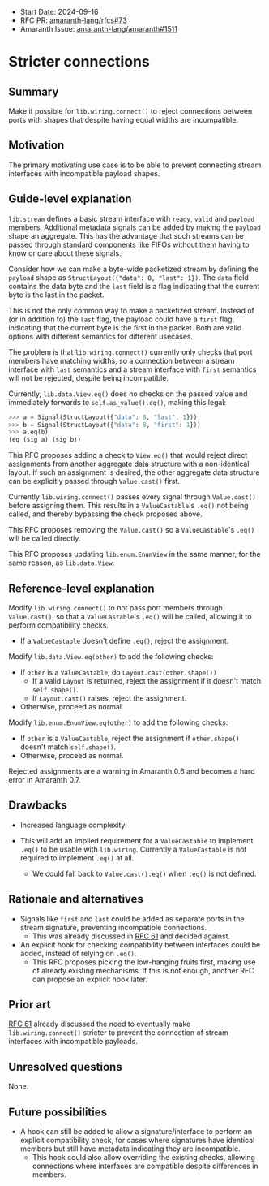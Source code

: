 - Start Date: 2024-09-16
- RFC PR: [amaranth-lang/rfcs#73](https://github.com/amaranth-lang/rfcs/pull/73)
- Amaranth Issue: [amaranth-lang/amaranth#1511](https://github.com/amaranth-lang/amaranth/issues/1511)

# Stricter connections

## Summary
[summary]: #summary

Make it possible for `lib.wiring.connect()` to reject connections between ports with shapes that despite having equal widths are incompatible.

## Motivation
[motivation]: #motivation

The primary motivating use case is to be able to prevent connecting stream interfaces with incompatible payload shapes.

## Guide-level explanation
[guide-level-explanation]: #guide-level-explanation

`lib.stream` defines a basic stream interface with `ready`, `valid` and `payload` members.
Additional metadata signals can be added by making the `payload` shape an aggregate.
This has the advantage that such streams can be passed through standard components like FIFOs without them having to know or care about these signals.

Consider how we can make a byte-wide packetized stream by defining the `payload` shape as `StructLayout({"data": 8, "last": 1})`.
The `data` field contains the data byte and the `last` field is a flag indicating that the current byte is the last in the packet.

This is not the only common way to make a packetized stream.
Instead of (or in addition to) the `last` flag, the payload could have a `first` flag, indicating that the current byte is the first in the packet.
Both are valid options with different semantics for different usecases.

The problem is that `lib.wiring.connect()` currently only checks that port members have matching widths, so a connection between a stream interface with `last` semantics and a stream interface with `first` semantics will not be rejected, despite being incompatible.

Currently, `lib.data.View.eq()` does no checks on the passed value and immediately forwards to `self.as_value().eq()`, making this legal:

```python
>>> a = Signal(StructLayout({"data": 8, "last": 1}))
>>> b = Signal(StructLayout({"data": 8, "first": 1}))
>>> a.eq(b)
(eq (sig a) (sig b))
```

This RFC proposes adding a check to `View.eq()` that would reject direct assignments from another aggregate data structure with a non-identical layout.
If such an assignment is desired, the other aggregate data structure can be explicitly passed through `Value.cast()` first.

Currently `lib.wiring.connect()` passes every signal through `Value.cast()` before assigning them.
This results in a `ValueCastable`'s `.eq()` not being called, and thereby bypassing the check proposed above.

This RFC proposes removing the `Value.cast()` so a `ValueCastable`'s `.eq()` will be called directly.

This RFC proposes updating `lib.enum.EnumView` in the same manner, for the same reason, as `lib.data.View`.

## Reference-level explanation
[reference-level-explanation]: #reference-level-explanation

Modify `lib.wiring.connect()` to not pass port members through `Value.cast()`, so that a `ValueCastable`'s `.eq()` will be called, allowing it to perform compatibility checks.
- If a `ValueCastable` doesn't define `.eq()`, reject the assignment.

Modify `lib.data.View.eq(other)` to add the following checks:
- If `other` is a `ValueCastable`, do `Layout.cast(other.shape())`
  - If a valid `Layout` is returned, reject the assignment if it doesn't match `self.shape()`.
  - If `Layout.cast()` raises, reject the assignment.
- Otherwise, proceed as normal.

Modify `lib.enum.EnumView.eq(other)` to add the following checks:
- If `other` is a `ValueCastable`, reject the assignment if `other.shape()` doesn't match `self.shape()`.
- Otherwise, proceed as normal.

Rejected assignments are a warning in Amaranth 0.6 and becomes a hard error in Amaranth 0.7.

## Drawbacks
[drawbacks]: #drawbacks

- Increased language complexity.

- This will add an implied requirement for a `ValueCastable` to implement `.eq()` to be usable with `lib.wiring`. Currently a `ValueCastable` is not required to implement `.eq()` at all.
  - We could fall back to `Value.cast().eq()` when `.eq()` is not defined.

## Rationale and alternatives
[rationale-and-alternatives]: #rationale-and-alternatives

- Signals like `first` and `last` could be added as separate ports in the stream signature, preventing incompatible connections.
  - This was already discussed in [RFC 61](0061-minimal-streams.md) and decided against.
- An explicit hook for checking compatibility between interfaces could be added, instead of relying on `.eq()`.
  - This RFC proposes picking the low-hanging fruits first, making use of already existing mechanisms.
    If this is not enough, another RFC can propose an explicit hook later.

## Prior art
[prior-art]: #prior-art

[RFC 61](0061-minimal-streams.md) already discussed the need to eventually make `lib.wiring.connect()` stricter to prevent the connection of stream interfaces with incompatible payloads.

## Unresolved questions
[unresolved-questions]: #unresolved-questions

None.

## Future possibilities
[future-possibilities]: #future-possibilities

- A hook can still be added to allow a signature/interface to perform an explicit compatibility check, for cases where signatures have identical members but still have metadata indicating they are incompatible.
  - This hook could also allow overriding the existing checks, allowing connections where interfaces are compatible despite differences in members.
